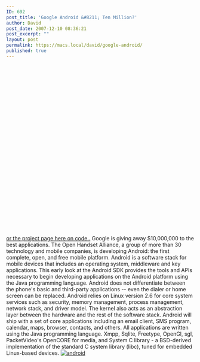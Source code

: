 ```yaml
---
ID: 692
post_title: 'Google Android &#8211; Ten Million?'
author: David
post_date: 2007-12-10 08:36:21
post_excerpt: ""
layout: post
permalink: https://macs.local/david/google-android/
published: true
---
```

<object width="625" height="455"><param name="movie" value="http://www.youtube.com/v/1FJHYqE0RDg&rel=1"></param><param name="wmode" value="transparent"></param><embed src="http://www.youtube.com/v/1FJHYqE0RDg&rel=1" type="application/x-shockwave-flash" wmode="transparent" width="625" height="455"></embed></object>
<a href="http://code.google.com/android/">or the project page here on code..</a>
Google is giving away $10,000,000 to the best applications.
The Open Handset Alliance, a group of more than 30 technology and mobile companies, is developing Android: the first complete, open, and free mobile platform.
Android is a software stack for mobile devices that includes an operating system, middleware and key applications. This early look at the Android SDK provides the tools and APIs necessary to begin developing applications on the Android platform using the Java programming language. Android does not differentiate between the phone's basic and third-party applications -- even the dialer or home screen can be replaced. Android relies on Linux version 2.6 for core system services such as security, memory management, process management, network stack, and driver model. The kernel also acts as an abstraction layer between the hardware and the rest of the software stack. Android will ship with a set of core applications including an email client, SMS program, calendar, maps, browser, contacts, and others. All applications are written using the Java programming language. Xmpp, Sqlite, Freetype, OpenGl, sgl, PacketVideo's OpenCORE for media, and System C library - a BSD-derived implementation of the standard C system library (libc), tuned for embedded Linux-based devices.
<a href="http://code.google.com/android/"><img src="http://www.davidwindham.org/images/android.jpg" alt="android" /></a><object width="625" height="455"><param name="movie" value="http://www.youtube.com/v/MPukbH6D-lY&rel=1&border=0"></param><param name="wmode" value="transparent"></param><embed src="http://www.youtube.com/v/MPukbH6D-lY&rel=1&border=0" type="application/x-shockwave-flash" wmode="transparent" width="625" height="455"></embed></object>
